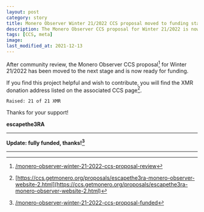 ```yaml
---
layout: post
category: story
title: Monero Observer Winter 21/2022 CCS proposal moved to funding stage
description: The Monero Observer CCS proposal for Winter 21/2022 is now ready for funding.
tags: [CCS, meta]
image: 
last_modified_at: 2021-12-13
---
```


After community review, the Monero Observer CCS proposal[^1] for Winter 21/2022 has been moved to the next stage and is now ready for funding.

If you find this project helpful and wish to contribute, you will find the XMR donation address listed on the associated CCS page[^2].

```
Raised: 21 of 21 XMR
```

Thanks for your support!

**escapethe3RA**

---

**Update: fully funded, thanks![^3]**

---

[^1]: [/monero-observer-winter-21-2022-ccs-proposal-review](/monero-observer-winter-21-2022-ccs-proposal-review)
[^2]: [https://ccs.getmonero.org/proposals/escapethe3ra-monero-observer-website-2.html](https://ccs.getmonero.org/proposals/escapethe3ra-monero-observer-website-2.html)
[^3]: [/monero-observer-winter-21-2022-ccs-proposal-funded](/monero-observer-winter-21-2022-ccs-proposal-funded)
